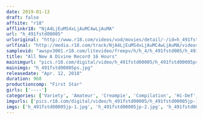 ```yaml
---
date: 2019-01-13
draft: false
affsite: "r18"
afflinkr18: "NjA4LjEuMS4xLjAuMC4wLjAuMA"
url: "h_491fstd00005"
urloriginal: "http://www.r18.com/videos/vod/movies/detail/-/id=h_491fstd00005"
urlfinal: "http://media.r18.com/track/NjA4LjEuMS4xLjAuMC4wLjAuMA/videos/vod/movies/detail/-/id=h_491fstd00005"
samplevid: "awspv3001.r18.com/litevideo/freepv/h/h_4/h_491fstd005/h_491fstd005_dmb_w.mp4"
title: "All New A Divine Record 16 Hours"
mainimgurl: "pics.r18.com/digital/video/h_491fstd00005/h_491fstd00005ps.jpg"
mainimgs: "h_491fstd00005ps.jpg"
releasedate: "Apr. 12, 2018"
duration: 968
productioncomp: "First Star"
girls: ['----']
categories: ['Variety', 'Amateur', 'Creampie', 'Compilation', 'Hi-Def', 'More Than 16 Hours Of Footage']
imgurls: ['pics.r18.com/digital/video/h_491fstd00005/h_491fstd00005jp-1.jpg', 'pics.r18.com/digital/video/h_491fstd00005/h_491fstd00005jp-2.jpg', 'pics.r18.com/digital/video/h_491fstd00005/h_491fstd00005jp-3.jpg', 'pics.r18.com/digital/video/h_491fstd00005/h_491fstd00005jp-4.jpg', 'pics.r18.com/digital/video/h_491fstd00005/h_491fstd00005jp-5.jpg', 'pics.r18.com/digital/video/h_491fstd00005/h_491fstd00005jp-6.jpg', 'pics.r18.com/digital/video/h_491fstd00005/h_491fstd00005jp-7.jpg', 'pics.r18.com/digital/video/h_491fstd00005/h_491fstd00005jp-8.jpg', 'pics.r18.com/digital/video/h_491fstd00005/h_491fstd00005jp-9.jpg', 'pics.r18.com/digital/video/h_491fstd00005/h_491fstd00005jp-10.jpg', 'pics.r18.com/digital/video/h_491fstd00005/h_491fstd00005jp-11.jpg', 'pics.r18.com/digital/video/h_491fstd00005/h_491fstd00005jp-12.jpg', 'pics.r18.com/digital/video/h_491fstd00005/h_491fstd00005jp-13.jpg', 'pics.r18.com/digital/video/h_491fstd00005/h_491fstd00005jp-14.jpg', 'pics.r18.com/digital/video/h_491fstd00005/h_491fstd00005jp-15.jpg', 'pics.r18.com/digital/video/h_491fstd00005/h_491fstd00005jp-16.jpg', 'pics.r18.com/digital/video/h_491fstd00005/h_491fstd00005jp-17.jpg', 'pics.r18.com/digital/video/h_491fstd00005/h_491fstd00005jp-18.jpg', 'pics.r18.com/digital/video/h_491fstd00005/h_491fstd00005jp-19.jpg', 'pics.r18.com/digital/video/h_491fstd00005/h_491fstd00005jp-20.jpg']
imgs: ['h_491fstd00005jp-1.jpg', 'h_491fstd00005jp-2.jpg', 'h_491fstd00005jp-3.jpg', 'h_491fstd00005jp-4.jpg', 'h_491fstd00005jp-5.jpg', 'h_491fstd00005jp-6.jpg', 'h_491fstd00005jp-7.jpg', 'h_491fstd00005jp-8.jpg', 'h_491fstd00005jp-9.jpg', 'h_491fstd00005jp-10.jpg', 'h_491fstd00005jp-11.jpg', 'h_491fstd00005jp-12.jpg', 'h_491fstd00005jp-13.jpg', 'h_491fstd00005jp-14.jpg', 'h_491fstd00005jp-15.jpg', 'h_491fstd00005jp-16.jpg', 'h_491fstd00005jp-17.jpg', 'h_491fstd00005jp-18.jpg', 'h_491fstd00005jp-19.jpg', 'h_491fstd00005jp-20.jpg']
---
```

